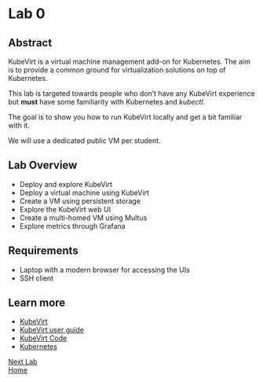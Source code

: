 # Lab 0

## Abstract

KubeVirt is a virtual machine management add-on for Kubernetes. The aim is to provide a common ground for virtualization solutions on top of Kubernetes.

This lab is targeted towards people who don’t have any KubeVirt experience but **must** have some familiarity with Kubernetes and *kubectl*.

The goal is to show you how to run KubeVirt locally and get a bit familiar with it.

We will use a dedicated public VM per student.

## Lab Overview

* Deploy and explore KubeVirt
* Deploy a virtual machine using KubeVirt
* Create a VM using persistent storage
* Explore the KubeVirt web UI
* Create a multi-homed VM using Multus
* Explore metrics through Grafana

## Requirements

- Laptop with a modern browser for accessing the UIs
- SSH client

## Learn more 

- [KubeVirt](http://kubevirt.io/)
- [KubeVirt user guide](https://kubevirt.io/user-guide/docs/latest/welcome/index.html)
- [KubeVirt Code](https://github.com/kubevirt/kubevirt)
- [Kubernetes](https://kubernetes.io)

[Next Lab](../lab1/lab1.md)\
[Home](../../README.md)
